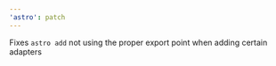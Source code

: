 ```yaml
---
'astro': patch
---
```


Fixes `astro add` not using the proper export point when adding certain adapters
